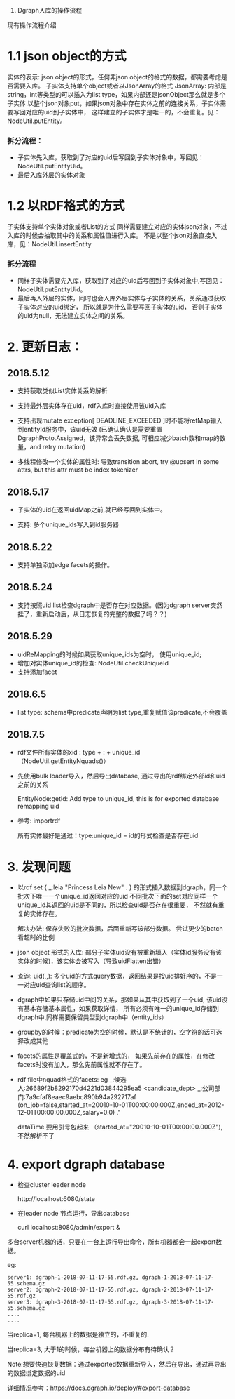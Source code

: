 1. Dgraph入库的操作流程

现有操作流程介绍

# 1.1 json object的方式
  实体的表示: json object的形式，任何非json object的格式的数据，都需要考虑是否需要入库。
  子实体支持单个object或者以JsonArray的格式
  JsonArray: 内部是string，int等类型的可以插入为list type，如果内部还是jsonObject那么就是多个子实体
  以整个json对象put，如果json对象中存在实体之前的连接关系，子实体需要写回对应的uid到子实体中，
    这样建立的子实体才是唯一的，不会重复。见：NodeUtil.putEntity。

  ### 拆分流程：
   * 子实体先入库，获取到了对应的uid后写回到子实体对象中，写回见：NodeUtil.putEntityUid。
   * 最后入库外层的实体对象


# 1.2 以RDF格式的方式
  子实体支持单个实体对象或者List<EntityNode>的方式
  同样需要建立对应的实体json对象，不过入库的时候会抽取其中的关系和属性值进行入库。
    不是以整个json对象直接入库，见：NodeUtil.insertEntity

  ### 拆分流程
   * 同样子实体需要先入库，获取到了对应的uid后写回到子实体对象中,写回见：NodeUtil.putEntityUid。
   * 最后再入外层的实体，同时也会入库外层实体与子实体的关系，关系通过获取子实体对应的uid绑定，
     所以就是为什么需要写回子实体的uid， 否则子实体的uid为null，无法建立实体之间的关系。



# 2. 更新日志：

## 2018.5.12
   * 支持获取类似List<EntityNode>实体关系的解析
   * 支持最外层实体存在uid，rdf入库时直接使用该uid入库
   * 支持出现mutate exception[ DEADLINE_EXCEEDED ]时不能将retMap输入到entityId服务中，该uid无效
       (已确认确认是需要重置DgraphProto.Assigned，该异常会丢失数据, 可相应减少batch数和map的数量，and retry mutation)

   * 多线程修改一个实体的属性时: 导致transition abort, try @upsert in some attrs,
       but this attr must be index tokenizer
## 2018.5.17
   * 子实体的uid在返回uidMap之前,就已经写回到实体中。

   * 支持: 多个unique_ids写入到id服务器
## 2018.5.22
   * 支持单独添加edge facets的操作。

## 2018.5.24
   * 支持按照uid list检查dgraph中是否存在对应数据。(因为dgraph server突然挂了，重新启动后，从日志恢复的完整的数据了吗？？)

## 2018.5.29
   * uidReMapping的时候如果获取unique_ids为空时， 使用unique_id;
   * 增加对实体unique_id的检查: NodeUtil.checkUniqueId
   * 支持添加facet

## 2018.6.5

   * list type: schema中predicate声明为list type,重复赋值该predicate,不会覆盖

## 2018.7.5

   *  rdf文件所有实体的xid : type + : + unique_id （NodeUtil.getEntityNquads()）

   *  先使用bulk loader导入，然后导出database, 通过导出的rdf绑定外部id和uid之前的关系
        
      EntityNode:getId: Add type to unique_id, this is for exported database remapping uid

   *  参考: importrdf
        
      所有实体最好是通过：type:unique_id = id的形式检查是否存在uid

        

# 3. 发现问题

  * 以rdf set { _:leia <name> "Princess Leia New" . } 的形式插入数据到dgraph，同一个批次下唯一一个unique_id返回对应的uid
     不同批次下面的set对应同样一个unique_id其返回的uid是不同的，所以检查uid是否存在很重要， 不然就有重复的实体存在。

     解决办法: 保存失败的批次数据，后面重新写该部分数据。 尝试更少的batch看超时的比例

  * json object 形式的入库: 部分子实体uid没有被重新填入（实体id服务没有该实体的时候)，该实体会被写入（导致uidFlatten出错）

  * 查询: uid(,,): 多个uid的方式query数据，返回结果是按uid排好序的，不是一一对应uid查询list的顺序。

  * dgraph中如果只存储uid中间的关系，那如果从其中获取到了一个uid, 该uid没有基本存储基本属性，如果获取详情，
        所有必须有唯一的unique_id存储到dgraph中,同样需要保留类型到dgraph中（entity_ids）

  * groupby的时候：predicate为空的时候，默认是不统计的，空字符的话可选择改成其他

   * facets的属性是覆盖式的，不是新增式的， 如果先前存在的属性，在修改facets时没有加入，那么先前属性就不存在了。

   * rdf file中nquad格式的facets:
        eg  _:候选人:26689f2b8292170d4221d03844295ea5 <candidate_dept>
        _:公司部门:7a9cfaf8eaec9aebc890b94a292717af (on_job=false,started_at=20010-10-01T00:00:00.000Z,ended_at=2012-12-01T00:00:00.000Z,salary=0.0) ."

      dataTime 要用引号包起来 （started_at="20010-10-01T00:00:00.000Z"), 不然解析不了

# 4. export dgraph database

   * 检查cluster leader node

       http://localhost:6080/state

   * 在leader node 节点运行，导出database


      curl localhost:8080/admin/export & 
    
   多台server机器的话，只要在一台上运行导出命令，所有机器都会一起export数据。
   
   eg:
   
    server1: dgraph-1-2018-07-11-17-55.rdf.gz, dgraph-1-2018-07-11-17-55.schema.gz
    server2: dgraph-2-2018-07-11-17-55.rdf.gz, dgraph-2-2018-07-11-17-55.rdf.gz
    server3: dgraph-3-2018-07-11-17-55.rdf.gz, dgraph-3-2018-07-11-17-55.schema.gz
    ....
    ....
    
   
   当replica=1, 每台机器上的数据是独立的，不重复的.
   
   当replica=3, 大于1的时候，每台机器上的数据分布有待确认？ 
    
    
   Note:想要快速恢复数据：通过exported数据重新导入，然后在导出，通过再导出的数据绑定数据的uid
    
   详细情况参考：https://docs.dgraph.io/deploy/#export-database



